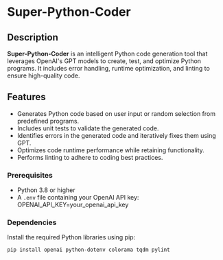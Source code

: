 # Super-Python-Coder

## Description
**Super-Python-Coder** is an intelligent Python code generation tool that leverages OpenAI's GPT models to create, test, and optimize Python programs. It includes error handling, runtime optimization, and linting to ensure high-quality code.

## Features
- Generates Python code based on user input or random selection from predefined programs.
- Includes unit tests to validate the generated code.
- Identifies errors in the generated code and iteratively fixes them using GPT.
- Optimizes code runtime performance while retaining functionality.
- Performs linting to adhere to coding best practices.

### Prerequisites
- Python 3.8 or higher
- A `.env` file containing your OpenAI API key:
OPENAI_API_KEY=your_openai_api_key

### Dependencies
Install the required Python libraries using pip:
```bash
pip install openai python-dotenv colorama tqdm pylint

